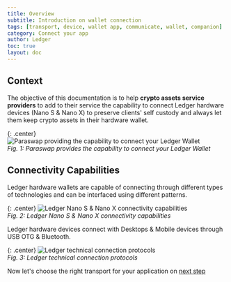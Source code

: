 ```yaml
---
title: Overview
subtitle: Introduction on wallet connection
tags: [transport, device, wallet app, communicate, wallet, companion]
category: Connect your app
author: Ledger
toc: true
layout: doc
---
```

## Context
The objective of this documentation is to help **crypto assets service providers** to add to their service the capability to connect Ledger hardware devices (Nano S & Nano X) to preserve clients' self custody and always let them keep crypto assets in their hardware wallet.

{: .center}
![Paraswap providing the capability to connect your Ledger Wallet](../images/overview.png)  
*Fig. 1: Paraswap provides the capability to connect your Ledger Wallet*

## Connectivity Capabilities
Ledger hardware wallets are capable of connecting through different types of technologies and can be interfaced using different patterns. 

{: .center}
![Ledger Nano S & Nano X connectivity capabilities](../images/connectivity1.png)  
*Fig. 2: Ledger Nano S & Nano X connectivity capabilities*

Ledger hardware devices connect with Desktops & Mobile devices through USB OTG & Bluetooth.

{: .center}
![Ledger technical connection protocols](../images/connectivity2.png)  
*Fig. 3: Ledger technical connection protocols*

Now let's choose the right transport for your application on [next step](../choose-the-transport)
